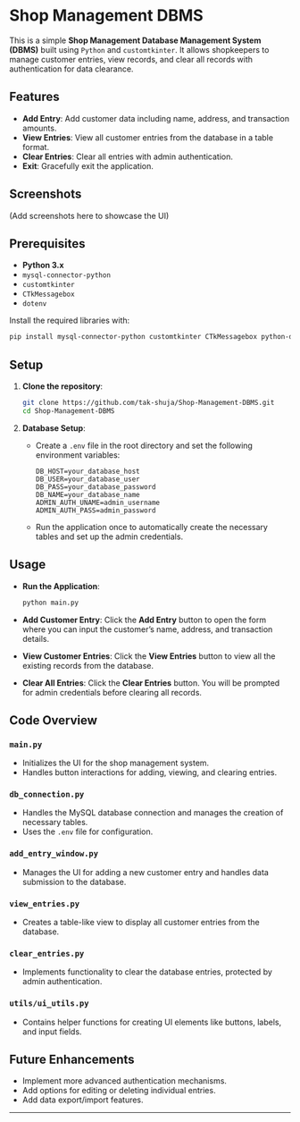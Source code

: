 # Shop Management DBMS

This is a simple **Shop Management Database Management System (DBMS)** built using `Python` and `customtkinter`. It allows shopkeepers to manage customer entries, view records, and clear all records with authentication for data clearance.

## Features

- **Add Entry**: Add customer data including name, address, and transaction amounts.
- **View Entries**: View all customer entries from the database in a table format.
- **Clear Entries**: Clear all entries with admin authentication.
- **Exit**: Gracefully exit the application.

## Screenshots
(Add screenshots here to showcase the UI)

## Prerequisites

- **Python 3.x** 
- `mysql-connector-python`
- `customtkinter`
- `CTkMessagebox`
- `dotenv`

Install the required libraries with:

```bash
pip install mysql-connector-python customtkinter CTkMessagebox python-dotenv
```

## Setup

1. **Clone the repository**:
   ```bash
   git clone https://github.com/tak-shuja/Shop-Management-DBMS.git
   cd Shop-Management-DBMS
   ```

2. **Database Setup**:
   - Create a `.env` file in the root directory and set the following environment variables:
     ```
     DB_HOST=your_database_host
     DB_USER=your_database_user
     DB_PASS=your_database_password
     DB_NAME=your_database_name
     ADMIN_AUTH_UNAME=admin_username
     ADMIN_AUTH_PASS=admin_password
     ```
   - Run the application once to automatically create the necessary tables and set up the admin credentials.

## Usage

- **Run the Application**:
   ```bash
   python main.py
   ```

- **Add Customer Entry**:
   Click the **Add Entry** button to open the form where you can input the customer’s name, address, and transaction details.

- **View Customer Entries**:
   Click the **View Entries** button to view all the existing records from the database.

- **Clear All Entries**:
   Click the **Clear Entries** button. You will be prompted for admin credentials before clearing all records.

## Code Overview

### `main.py`
- Initializes the UI for the shop management system.
- Handles button interactions for adding, viewing, and clearing entries.

### `db_connection.py`
- Handles the MySQL database connection and manages the creation of necessary tables.
- Uses the `.env` file for configuration.

### `add_entry_window.py`
- Manages the UI for adding a new customer entry and handles data submission to the database.

### `view_entries.py`
- Creates a table-like view to display all customer entries from the database.

### `clear_entries.py`
- Implements functionality to clear the database entries, protected by admin authentication.

### `utils/ui_utils.py`
- Contains helper functions for creating UI elements like buttons, labels, and input fields.

## Future Enhancements

- Implement more advanced authentication mechanisms.
- Add options for editing or deleting individual entries.
- Add data export/import features.

---
